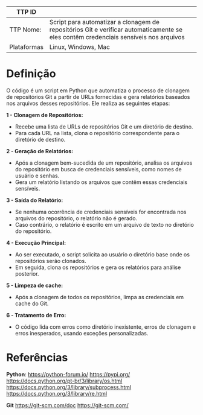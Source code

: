 | TTP ID |  |
|--|--|
| TTP Nome: | Script para automatizar a clonagem de repositórios Git e verificar automaticamente se eles contêm credenciais sensíveis nos arquivos |
| Plataformas | Linux, Windows, Mac |



# **Definição**
O código é um script em Python que automatiza o processo de clonagem de repositórios Git a partir de URLs fornecidas e gera relatórios baseados nos arquivos desses repositórios. Ele realiza as seguintes etapas:

**1 - Clonagem de Repositórios:**
- Recebe uma lista de URLs de repositórios Git e um diretório de destino.
- Para cada URL na lista, clona o repositório correspondente para o diretório de destino.

**2 - Geração de Relatórios:**
- Após a clonagem bem-sucedida de um repositório, analisa os arquivos do repositório em busca de credenciais sensíveis, como nomes de usuário e senhas.
- Gera um relatório listando os arquivos que contêm essas credenciais sensíveis.

**3 - Saída do Relatório:**
- Se nenhuma ocorrência de credenciais sensíveis for encontrada nos arquivos do repositório, o relatório não é gerado.
- Caso contrário, o relatório é escrito em um arquivo de texto no diretório do repositório.

**4 - Execução Principal:**
- Ao ser executado, o script solicita ao usuário o diretório base onde os repositórios serão clonados.
- Em seguida, clona os repositórios e gera os relatórios para análise posterior.

**5 - Limpeza de cache:**
- Após a clonagem de todos os repositórios, limpa as credenciais em cache do Git.

**6 - Tratamento de Erro:**
- O código lida com erros como diretório inexistente, erros de clonagem e erros inesperados, usando exceções personalizadas.

# **Referências**
**Python**: 
https://python-forum.io/
https://pypi.org/
https://docs.python.org/pt-br/3/library/os.html
https://docs.python.org/3/library/subprocess.html
https://docs.python.org/3/library/re.html

**Git**
https://git-scm.com/doc
https://git-scm.com/

